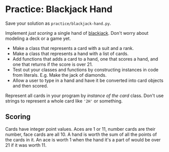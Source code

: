 # Practice: Blackjack Hand

Save your solution as `practice/blackjack-hand.py`.

Implement _just scoring_ a single hand of [blackjack](https://en.wikipedia.org/wiki/Blackjack).
Don't worry about modeling a deck or a game yet.

* Make a class that represents a card with a suit and a rank.
* Make a class that represents a hand with a list of cards.
* Add functions that adds a card to a hand, one that scores a hand, and one that returns if the score is over 21.
* Test out your classes and functions by constructing instances in code from literals. E.g. Make the jack of diamonds.
* Allow a user to type in a hand and have it be converted into card objects and then scored.

Represent all cards in your program by _instance of the card_ class.
Don't use strings to represent a whole card like `'2H'` or something.

## Scoring
Cards have integer point values.
Aces are 1 or 11, number cards are their number, face cards are all 10.
A hand is worth the sum of all the points of the cards in it.
An ace is worth 1 when the hand it's a part of would be over 21 if it was worth 11.
